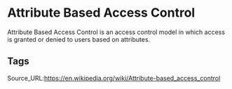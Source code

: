 # Attribute Based Access Control
Attribute Based Access Control is an access control model in which access is granted or denied to users based on attributes.
## Tags
Source_URL:https://en.wikipedia.org/wiki/Attribute-based_access_control

